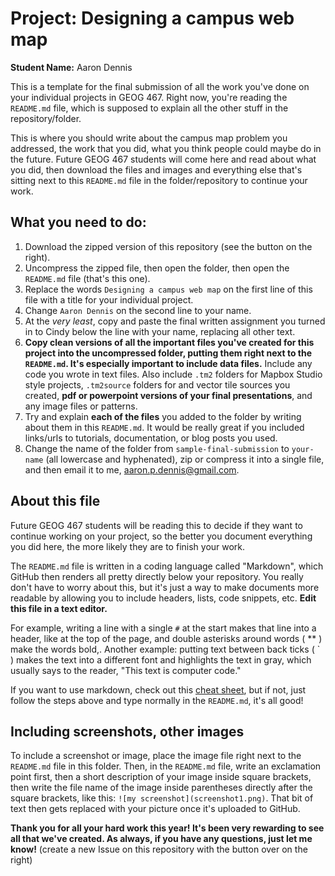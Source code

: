 # Project: Designing a campus web map
**Student Name:** Aaron Dennis

This is a template for the final submission of all the work you've done on your individual projects in GEOG 467. Right now, you're reading the `README.md` file, which is supposed to explain all the other stuff in the repository/folder.

This is where you should write about the campus map problem you addressed, the work that you did, what you think people could maybe do in the future. Future GEOG 467 students will come here and read about what you did, then download the files and images and everything else that's sitting next to this `README.md` file in the folder/repository to continue your work.

## What you need to do:

1. Download the zipped version of this repository (see the button on the right).
2. Uncompress the zipped file, then open the folder, then open the `README.md` file (that's this one).
3. Replace the words `Designing a campus web map` on the first line of this file with a title for your individual project.
4. Change `Aaron Dennis` on the second line to your name.
5. At the *very least*, copy and paste the final written assignment you turned in to Cindy below the line with your name, replacing all other text.
6. **Copy clean versions of all the important files you've created for this project into the uncompressed folder, putting them right next to the `README.md`. It's especially important to include data files.** Include any code you wrote in text files. Also include `.tm2` folders for Mapbox Studio style projects, `.tm2source` folders for and vector tile sources you created, **pdf or powerpoint versions of your final presentations**, and any image files or patterns.
7. Try and explain **each of the files** you added to the folder by writing about them in this `README.md`. It would be really great if you included links/urls to tutorials, documentation, or blog posts you used.
8. Change the name of the folder from `sample-final-submission` to `your-name` (all lowercase and hyphenated), zip or compress it into a single file, and then email it to me, aaron.p.dennis@gmail.com.

## About this file

Future GEOG 467 students will be reading this to decide if they want to continue working on your project, so the better you document everything you did here, the more likely they are to finish your work.

The `README.md` file is written in a coding language called "Markdown", which GitHub then renders all pretty directly below your repository. You really don't have to worry about this, but it's just a way to make documents more readable by allowing you to include headers, lists, code snippets, etc. **Edit this file in a text editor.**

For example, writing a line with a single `#` at the start makes that line into a header, like at the top of the page, and double asterisks around words ( ** ) make the words bold,. Another example: putting text between back ticks ( ` ) makes the text into a different font and highlights the text in gray, which usually says to the reader, "This text is computer code."

If you want to use markdown, check out this [cheat sheet](https://github.com/sk1418/markdown-cheatsheet), but if not, just follow the steps above and type normally in the `README.md`, it's all good!

## Including screenshots, other images

To include a screenshot or image, place the image file right next to the `README.md` file in this folder. Then, in the `README.md` file, write an exclamation point first, then a short description of your image inside square brackets, then write the file name of the image inside parentheses directly after the square brackets, like this: `![my screenshot](screenshot1.png)`. That bit of text then gets replaced with your picture once it's uploaded to GitHub.


**Thank you for all your hard work this year! It's been very rewarding to see all that we've created. As always, if you have any questions, just let me know!** (create a new Issue on this repository with the button over on the right)
